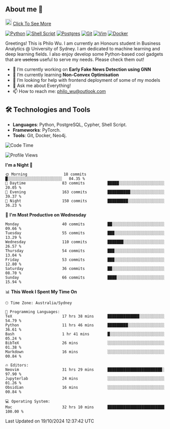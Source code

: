 ## About me 🤗

<a href="#"><img src="https://media.giphy.com/media/hvRJCLFzcasrR4ia7z/giphy.gif" width="20px" height="20px"></a> [Click To See More](https://codeboyphilo.github.io)

[![Python](https://img.shields.io/badge/python-3670A0?style=for-the-badge&logo=python&logoColor=ffdd54)](#)
[![Shell Script](https://img.shields.io/badge/shell_script-%23121011.svg?style=for-the-badge&logo=gnu-bash&logoColor=white)](#)
[![Postgres](https://img.shields.io/badge/postgres-%23316192.svg?style=for-the-badge&logo=postgresql&logoColor=white)](#)
[![Git](https://img.shields.io/badge/git-%23F05033.svg?style=for-the-badge&logo=git&logoColor=white)](#)
[![Vim](https://img.shields.io/badge/VIM-%2311AB00.svg?style=for-the-badge&logo=vim&logoColor=white)](#)
[![Docker](https://img.shields.io/badge/docker-%230db7ed.svg?style=for-the-badge&logo=docker&logoColor=white)](#)

Greetings! This is Philo Wu. I am currently an Honours student in Business Analytics \@ University of Sydney. I am dedicated to machine learning and deep learning fields. I also enjoy develop some Python-based cool gadgets that are ~~useless~~ useful to serve my needs. Please check them out!

- 🔭 I’m currently working on **Early Fake News Detection using GNN**
- 🌱 I’m currently learning **Non-Convex Optimisation**
- 🤔 I’m looking for help with frontend deployment of some of my models
- 💬 Ask me about Everything!
- 📫 How to reach me: philo_wu@outlook.com

## 🛠 Technologies and Tools
- **Languages**: Python, PostgreSQL, Cypher, Shell Script.
- **Frameworks**: PyTorch.
- **Tools**: Git, Docker, Neo4j.

<!--START_SECTION:waka-->
![Code Time](http://img.shields.io/badge/Code%20Time-572%20hrs%2032%20mins-blue)

![Profile Views](http://img.shields.io/badge/Profile%20Views-0-blue)

**I'm a Night 🦉** 

```text
🌞 Morning                18 commits          █░░░░░░░░░░░░░░░░░░░░░░░░   04.35 % 
🌆 Daytime                83 commits          █████░░░░░░░░░░░░░░░░░░░░   20.05 % 
🌃 Evening                163 commits         ██████████░░░░░░░░░░░░░░░   39.37 % 
🌙 Night                  150 commits         █████████░░░░░░░░░░░░░░░░   36.23 % 
```
📅 **I'm Most Productive on Wednesday** 

```text
Monday                   40 commits          ██░░░░░░░░░░░░░░░░░░░░░░░   09.66 % 
Tuesday                  55 commits          ███░░░░░░░░░░░░░░░░░░░░░░   13.29 % 
Wednesday                110 commits         ███████░░░░░░░░░░░░░░░░░░   26.57 % 
Thursday                 54 commits          ███░░░░░░░░░░░░░░░░░░░░░░   13.04 % 
Friday                   53 commits          ███░░░░░░░░░░░░░░░░░░░░░░   12.80 % 
Saturday                 36 commits          ██░░░░░░░░░░░░░░░░░░░░░░░   08.70 % 
Sunday                   66 commits          ████░░░░░░░░░░░░░░░░░░░░░   15.94 % 
```


📊 **This Week I Spent My Time On** 

```text
🕑︎ Time Zone: Australia/Sydney

💬 Programming Languages: 
TeX                      17 hrs 38 mins      ██████████████░░░░░░░░░░░   54.79 % 
Python                   11 hrs 46 mins      █████████░░░░░░░░░░░░░░░░   36.61 % 
Bash                     1 hr 41 mins        █░░░░░░░░░░░░░░░░░░░░░░░░   05.24 % 
BibTeX                   26 mins             ░░░░░░░░░░░░░░░░░░░░░░░░░   01.38 % 
Markdown                 16 mins             ░░░░░░░░░░░░░░░░░░░░░░░░░   00.84 % 

🔥 Editors: 
Neovim                   31 hrs 29 mins      ████████████████████████░   97.90 % 
Jupyterlab               24 mins             ░░░░░░░░░░░░░░░░░░░░░░░░░   01.26 % 
Obsidian                 16 mins             ░░░░░░░░░░░░░░░░░░░░░░░░░   00.84 % 

💻 Operating System: 
Mac                      32 hrs 10 mins      █████████████████████████   100.00 % 
```


 Last Updated on 19/10/2024 12:37:42 UTC
<!--END_SECTION:waka-->
